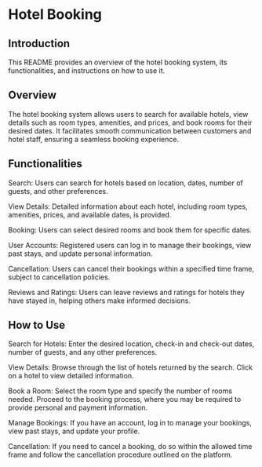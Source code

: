 
# Hotel Booking
## Introduction
This README provides an overview of the hotel booking system, its functionalities, and instructions on how to use it.

## Overview
The hotel booking system allows users to search for available hotels, view details such as room types, amenities, and prices, and book rooms for their desired dates. It facilitates smooth communication between customers and hotel staff, ensuring a seamless booking experience.

## Functionalities
Search: Users can search for hotels based on location, dates, number of guests, and other preferences.

View Details: Detailed information about each hotel, including room types, amenities, prices, and available dates, is provided.

Booking: Users can select desired rooms and book them for specific dates.

User Accounts: Registered users can log in to manage their bookings, view past stays, and update personal information.

Cancellation: Users can cancel their bookings within a specified time frame, subject to cancellation policies.

Reviews and Ratings: Users can leave reviews and ratings for hotels they have stayed in, helping others make informed decisions.

## How to Use
Search for Hotels: Enter the desired location, check-in and check-out dates, number of guests, and any other preferences.

View Details: Browse through the list of hotels returned by the search. Click on a hotel to view detailed information.

Book a Room: Select the room type and specify the number of rooms needed. Proceed to the booking process, where you may be required to provide personal and payment information.

Manage Bookings: If you have an account, log in to manage your bookings, view past stays, and update your profile.

Cancellation: If you need to cancel a booking, do so within the allowed time frame and follow the cancellation procedure outlined on the platform.
